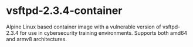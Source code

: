 # vsftpd-2.3.4-container
Alpine Linux based container image with a vulnerable version of vsftpd-2.3.4 for use in cybersecurity training environments. Supports both amd64 and armv8 architectures. 
